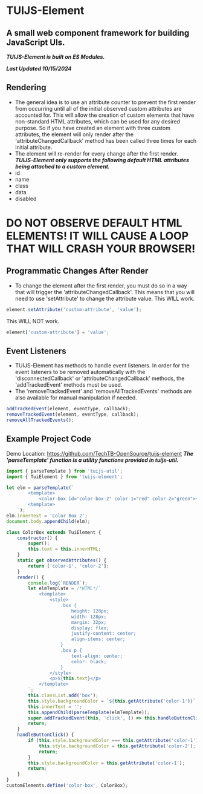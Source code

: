 # TUIJS-Element
## A small web component framework for building JavaScript UIs.
***TUIJS-Element is built on ES Modules.***

***Last Updated 10/15/2024***

## Rendering
- The general idea is to use an attribute counter to prevent the first render from occurring until all of the initial observed custom attributes are accounted for. This will allow the creation of custom elements that have non-standard HTML attributes, which can be used for any desired purpose. So if you have created an element with three custom attributes, the element will only render after the 'attributeChangedCallback' method has been called three times for each initial attribute.
- The element will re-render for every change after the first render.
***TUIJS-Element only supports the following default HTML attributes being attached to a custom element.***
- id
- name
- class
- data
- disabled

# DO NOT OBSERVE DEFAULT HTML ELEMENTS! IT WILL CAUSE A LOOP THAT WILL CRASH YOUR BROWSER!


## Programmatic Changes After Render
- To change the element after the first render, you must do so in a way that will trigger the 'attributeChangedCallback'. This means that you will need to use 'setAttribute' to change the attribute value.
This WILL work.
```js
element.setAttribute('custom-attribute', 'value');
```
This WILL NOT work.
```js
element['custom-attribute'] = 'value';
```

## Event Listeners
- TUIJS-Element has methods to handle event listeners. In order for the event listeners to be removed automatically with the 'disconnectedCallback' or 'attributeChangedCallback' methods, the 'addTrackedEvent' methods must be used.
- The 'removeTrackedEvent' and 'removeAllTrackedEvents' methods are also available for manual manipulation if needed.

```js
addTrackedEvent(element, eventType, callback);
removeTrackedEvent(element, eventType, callback);
removeAllTrackedEvents();
```

## Example Project Code
Demo Location: https://github.com/TechTB-OpenSource/tuijs-element
***The 'parseTemplate' function is a utility functions provided in tuijs-util.***
```js
import { parseTemplate } from 'tuijs-util';
import { TuiElement } from 'tuijs-element';

let elm = parseTemplate(`
        <template>
            <color-box id="color-box-2" color-1="red" color-2="green"></color-box>
        <template>
    `);
elm.innerText = 'Color Box 2';
document.body.appendChild(elm);

class ColorBox extends TuiElement {
    constructor() {
        super();
        this.text = this.innerHTML;
    }
    static get observedAttributes() {
        return ['color-1', 'color-2'];
    }
    render() {
        console.log(`RENDER`);
        let elmTemplate = /*HTML*/`
            <template>
                <style>
                    .box {
                        height: 128px;
                        width: 128px;
                        margin: 32px;
                        display: flex;
                        justify-content: center;
                        align-items: center;
                    }
                    .box p {
                        text-align: center;
                        color: black;
                    }
                </style>
                <p>${this.text}</p>
            </template>
        `;
        this.classList.add('box');
        this.style.backgroundColor = `${this.getAttribute('color-1')}`;
        this.innerText = '';
        this.appendChild(parseTemplate(elmTemplate));
        super.addTrackedEvent(this, 'click', () => this.handleButtonClick());
        return;
    }
    handleButtonClick() {
        if (this.style.backgroundColor === this.getAttribute('color-1')) {
            this.style.backgroundColor = this.getAttribute('color-2');
            return;
        }
        this.style.backgroundColor = this.getAttribute('color-1');
        return;
    }
}
customElements.define('color-box', ColorBox);
```
